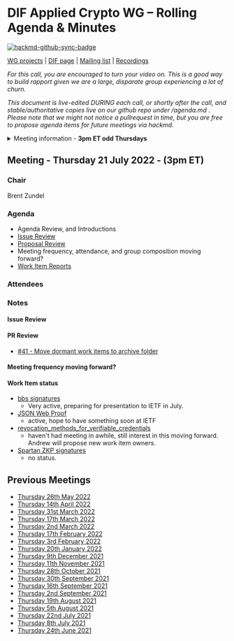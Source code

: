 # DIF Applied Crypto WG – Rolling Agenda & Minutes

[![hackmd-github-sync-badge](https://hackmd.io/FdDDhUXkQdq2Iglrsfq-7g/badge)](https://hackmd.io/FdDDhUXkQdq2Iglrsfq-7g)

 

[WG projects](https://github.com/topics/wg-crypto) | [DIF page](https://identity.foundation/working-groups/crypto.html) | [Mailing list](https://lists.identity.foundation/g/crypto-wg) | [Recordings](https://docs.google.com/spreadsheets/d/1wgccmMvIImx30qVE9GhRKWWv3vmL2ZyUauuKx3IfRmA/edit#gid=339046779)

_For this call, you are encouraged to turn your video on. This is a good way to build rapport given we are a large, disparate group experiencing a lot of churn._

_This document is live-edited DURING each call, or shortly after the call, and stable/authoritative copies live on our github repo under /agenda.md .
Please note that we might not notice a pullrequest in time, but you are free to propose agenda items for future meetings via hackmd._

<details>
<summary> Meeting information - <b>3pm ET odd Thursdays</b></summary>
- Before your contribute - [**join DIF**](https://identity.foundation/join) and [sign the WG charter](https://bit.ly/DIF-WG-select1) (both are required!)
- Time: 3pm ET, time in ET
- [Calendar entry](https://calendar.google.com/event?action=TEMPLATE&tmeid=M2c5ZnRnZWFnbWxqdm9tOG5ncXNzMm1wYnJfMjAyMTA2MjRUMTkwMDAwWiBkZWNlbnRyYWxpemVkLmlkZW50aXR5QG0&tmsrc=decentralized.identity%40gmail.com&scp=ALL)
- [Zoom room](https://us02web.zoom.us/j/87960900967?pwd=Ti9KWXpyR0dkKzhEQ0lTTVkxOE1WQT09), Meeting ID: 879 6090 0967 , Password: 045023
</details>

## Meeting - Thursday 21 July 2022 - (3pm ET)

### Chair
Brent Zundel

### Agenda
- Agenda Review, and Introductions 
- [Issue Review](https://github.com/decentralized-identity/crypto-wg/issues)
- [Proposal Review](https://github.com/decentralized-identity/crypto-wg/pulls)
- Meeting frequency, attendance, and group composition moving forward?
- [Work Item Reports](https://github.com/decentralized-identity/crypto-wg/tree/main/work_items)

### Attendees

### Notes

#### Issue Review

#### PR Review
- [#41 - Move dormant work items to archive folder](https://github.com/decentralized-identity/crypto-wg/pull/41)

#### Meeting frequency moving forward? 

#### Work Item status
- [bbs signatures](https://github.com/decentralized-identity/crypto-wg/blob/main/work_items/bbs_signatures.md)
    - Very active, preparing for presentation to IETF in July.
- [JSON Web Proof](https://github.com/decentralized-identity/crypto-wg/blob/main/work_items/json_web_proof.md)
    - active, hope to have something soon at IETF
- [revocation_methods_for_verifiable_credentials](https://github.com/decentralized-identity/crypto-wg/blob/main/work_items/revocation_methods_for_verifiable_credentials_.md)
    - haven't had meeting in awhile, still interest in this moving forward. Andrew will propose new work item owners.
- [Spartan ZKP signatures](https://github.com/decentralized-identity/crypto-wg/blob/main/work_items/spartan_zkSNARK_signatures.md)
    - no status.

## Previous Meetings
- [Thursday 26th May 2022](meetings/2022-05-26/agenda.md)
- [Thursday 14th April 2022](meetings/2022-04-14/agenda.md)
- [Thursday 31st March 2022](meetings/2022-03-31/agenda.md)
- [Thursday 17th March 2022](meetings/2022-03-17/agenda.md)
- [Thursday 2nd March 2022](meetings/2022-03-02/agenda.md)
- [Thursday 17th February 2022](meetings/2022-02-17/agenda.md)
- [Thursday 3rd February 2022](meetings/2022-02-03/agenda.md)
- [Thursday 20th January 2022](meetings/2022-01-20/agenda.md)
- [Thursday 9th December 2021](./meetings/2021-12-09/agenda.md)
- [Thursday 11th November 2021](meetings/2021-11-11/agenda.md)
- [Thursday 28th October 2021](meetings/2021-10-28/agenda.md)
- [Thursday 30th September 2021](meetings/2021-09-30/agenda.md)
- [Thursday 16th September 2021](meetings/2021-09-16/agenda.md)
- [Thursday 2nd September 2021](meetings/2021-09-02/agenda.md)
- [Thursday 19th August 2021](meetings/2021-08-19/agenda.md)
- [Thursday 5th August 2021](meetings/2021-08-05/agenda.md)
- [Thursday 22nd July 2021](meetings/2021-07-22/agenda.md)
- [Thursday 8th July 2021](meetings/2021-07-08/agenda.md)
- [Thursday 24th June 2021](meetings/2021-06-24/agenda.md)
